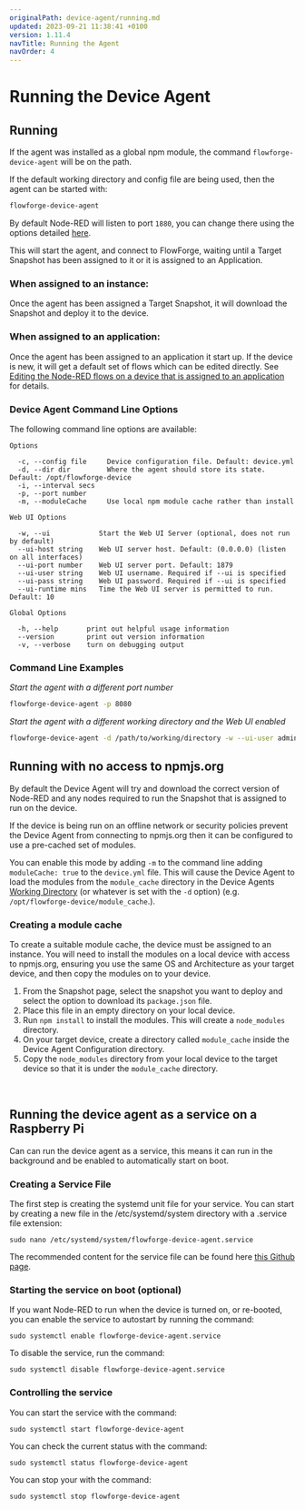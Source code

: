 ```yaml
---
originalPath: device-agent/running.md
updated: 2023-09-21 11:38:41 +0100
version: 1.11.4
navTitle: Running the Agent
navOrder: 4
---
```


# Running the Device Agent

## Running

If the agent was installed as a global npm module, the command `flowforge-device-agent` will be on the path.

If the default working directory and config file are being used, then the agent can be started with:

```bash
flowforge-device-agent
```

By default Node-RED will listen to port `1880`, you can change there using the options
detailed [here](./install.md#listen-port).

This will start the agent, and connect to FlowForge, waiting until a Target Snapshot
has been assigned to it or it is assigned to an Application.

### When assigned to an instance:
Once the agent has been assigned a Target Snapshot, it will download the Snapshot and
deploy it to the device.

### When assigned to an application:
Once the agent has been assigned to an application it start up. If the device is new, 
it will get a default set of flows which can be edited directly. 
See [Editing the Node-RED flows on a device that is assigned to an application](./deploy.md#editing-the-node-red-flows-on-a-device-that-is-assigned-to-an-application) for details.

### Device Agent Command Line Options

The following command line options are available:

```
Options

  -c, --config file     Device configuration file. Default: device.yml
  -d, --dir dir         Where the agent should store its state. Default: /opt/flowforge-device 
  -i, --interval secs
  -p, --port number
  -m, --moduleCache     Use local npm module cache rather than install

Web UI Options

  -w, --ui            Start the Web UI Server (optional, does not run by default)       
  --ui-host string    Web UI server host. Default: (0.0.0.0) (listen on all interfaces) 
  --ui-port number    Web UI server port. Default: 1879
  --ui-user string    Web UI username. Required if --ui is specified
  --ui-pass string    Web UI password. Required if --ui is specified
  --ui-runtime mins   Time the Web UI server is permitted to run. Default: 10

Global Options

  -h, --help       print out helpful usage information 
  --version        print out version information       
  -v, --verbose    turn on debugging output
```

### Command Line Examples

_Start the agent with a different port number_

```bash
flowforge-device-agent -p 8080
```

_Start the agent with a different working directory and the Web UI enabled_

```bash
flowforge-device-agent -d /path/to/working/directory -w --ui-user admin --ui-pass password --ui-port 8081
```

## Running with no access to npmjs.org

By default the Device Agent will try and download the correct version of Node-RED and 
any nodes required to run the Snapshot that is assigned to run on the device.

If the device is being run on an offline network or security policies prevent the 
Device Agent from connecting to npmjs.org then it can be configured to use a pre-cached 
set of modules.

You can enable this mode by adding `-m` to the command line adding `moduleCache: true` 
to the `device.yml` file. This will cause the Device Agent to load the modules from the 
`module_cache` directory in the Device Agents [Working Directory](./install.md#working-directory) (or whatever is set
with the `-d` option) (e.g. `/opt/flowforge-device/module_cache`.).

### Creating a module cache

To create a suitable module cache, the device must be assigned to an instance.  You will need to
install the modules on a local device with access to npmjs.org, ensuring you use the same
OS and Architecture as your target device, and then copy the modules on to your device.

1. From the Snapshot page, select the snapshot you want to deploy and select the option to download its `package.json` file.
2. Place this file in an empty directory on your local device.
3. Run `npm install` to install the modules. This will create a `node_modules` directory.
4. On your target device, create a directory called `module_cache` inside the Device Agent Configuration directory.
5. Copy the `node_modules` directory from your local device to the target device so that it is under the `module_cache` directory.

<br>

[^global-install]: Starting the agent via the command `flowforge-device-agent` assumes it was installed as a global npm module and your path is properly configured to pick that up.

## Running the device agent as a service on a Raspberry Pi

Can can run the device agent as a service, this means it can run in the background and be enabled to automatically start on boot.

### Creating a Service File

The first step is creating the systemd unit file for your service. You can start by creating a new file in the /etc/systemd/system directory with a .service file extension:

```sudo nano /etc/systemd/system/flowforge-device-agent.service```

The recommended content for the service file can be found here [this Github page](https://github.com/flowforge/flowforge-device-agent/blob/main/service/flowforge-device.service).

### Starting the service on boot (optional)

If you want Node-RED to run when the device is turned on, or re-booted, you can enable the service to autostart by running the command:

```sudo systemctl enable flowforge-device-agent.service```

To disable the service, run the command:

```sudo systemctl disable flowforge-device-agent.service```

### Controlling the service

You can start the service with the command:

```sudo systemctl start flowforge-device-agent```

You can check the current status with the command:

```sudo systemctl status flowforge-device-agent```

You can stop your with the command:

```sudo systemctl stop flowforge-device-agent```